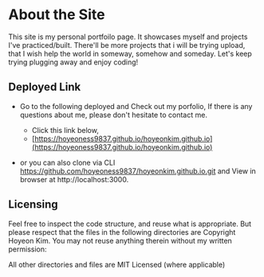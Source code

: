 # About the Site

This site is my personal portfoilo page. It showcases myself and projects I've practiced/built. There'll be more projects that i will be trying upload, that I wish help the world in someway, somehow and someday. Let's keep trying plugging away and enjoy coding!

## Deployed Link

- Go to the following deployed and Check out my porfolio, If there is any questions about me, please don't hesitate to contact me.

  - Click this link below,
  - [https://hoyeoness9837.github.io/hoyeonkim.github.io](https://hoyeoness9837.github.io/hoyeonkim.github.io)

- or you can also clone via CLI https://github.com/hoyeoness9837/hoyeonkim.github.io.git and View in browser at http://localhost:3000.

## Licensing

Feel free to inspect the code structure, and reuse what is appropriate. But please respect that the files in the following directories are Copyright Hoyeon Kim. You may not reuse anything therein without my written permission:

All other directories and files are MIT Licensed (where applicable)
